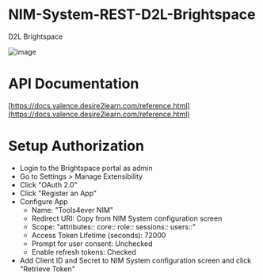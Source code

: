 # NIM-System-REST-D2L-Brightspace
D2L Brightspace

![image](https://github.com/Tools4ever-NIM/NIM-System-REST-D2L-Brightspace/assets/24281600/8cfcd29f-52bd-4c3c-9fb3-7400e2714905)

# API Documentation
[https://docs.valence.desire2learn.com/reference.html](https://docs.valence.desire2learn.com/reference.html)

# Setup Authorization
- Login to the Brightspace portal as admin
- Go to Settings > Manage Extensibility
- Click "OAuth 2.0"
- Click "Register an App"
- Configure App
    - Name: "Tools4ever NIM"
    - Redirect URI: Copy from NIM System configuration screen
    - Scope: "attributes:*:* core:*:* role:*:* sessions:*:* users:*:*"
    - Access Token Lifetime (seconds): 72000
    - Prompt for user consent: Unchecked
    - Enable refresh tokens: Checked
- Add Client ID and Secret to NIM System configuration screen and click "Retrieve Token"
